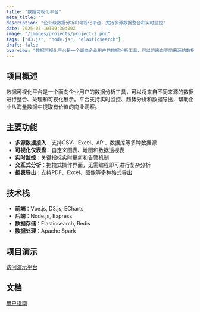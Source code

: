 ```yaml
---
title: "数据可视化平台"
meta_title: ""
description: "企业级数据分析和可视化平台，支持多源数据整合和实时监控"
date: 2025-03-10T09:30:00Z
image: "/images/projects/project-2.png"
tags: ["d3.js", "node.js", "elasticsearch"]
draft: false
overview: "数据可视化平台是一个面向企业用户的数据分析工具，可以将来自不同来源的数据进行整合、处理和可视化展示。平台支持实时监控、趋势分析和数据导出，帮助企业从海量数据中提取有价值的商业洞察。"
---
```


## 项目概述

数据可视化平台是一个面向企业用户的数据分析工具，可以将来自不同来源的数据进行整合、处理和可视化展示。平台支持实时监控、趋势分析和数据导出，帮助企业从海量数据中提取有价值的商业洞察。

## 主要功能

- **多源数据接入**：支持CSV、Excel、API、数据库等多种数据源
- **可视化仪表盘**：自定义图表、地图和数据透视表
- **实时监控**：关键指标实时更新和告警机制
- **交互式分析**：拖拽式操作界面，无需编程即可进行复杂分析
- **报表导出**：支持PDF、Excel、图像等多种格式导出

## 技术栈

- **前端**：Vue.js, D3.js, ECharts
- **后端**：Node.js, Express
- **数据存储**：Elasticsearch, Redis
- **数据处理**：Apache Spark

## 项目演示

[访问演示平台](https://example.com/data-viz-demo)

## 文档

[用户指南](https://example.com/data-viz-docs)
